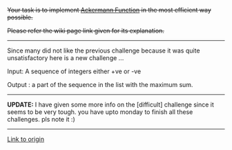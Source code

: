 ~~Your task is to implement [Ackermann Function](http://en.wikipedia.org/wiki/Ackermann_function) in the most efficient way possible.~~

~~Please refer the wiki page link given for its explanation.~~

____________________________________________________

Since many did not like the previous challenge because it was quite unsatisfactory here is a new challenge ... 

Input: A sequence of integers either +ve or -ve 

Output : a part of the sequence in the list with the maximum sum. 

__________________________

**UPDATE:** I have given some more info on the [difficult] challenge since it seems to be very tough. you have upto monday to finish all these challenges. pls note it :)

---

[Link to origin](https://www.reddit.com/r/dailyprogrammer/u4mk4)